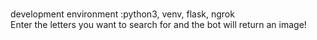 # 
development environment :python3, venv, flask, ngrok  
Enter the letters you want to search for and the bot will return an image!
